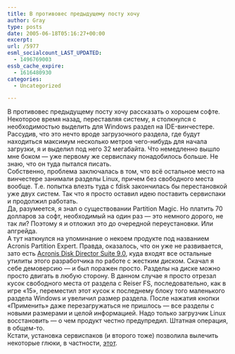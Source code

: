 ```yaml
---
title: В противовес предыдущему посту хочу
author: Gray
type: posts
date: 2005-06-18T05:16:27+00:00
excerpt:
url: /5977
esml_socialcount_LAST_UPDATED:
  - 1496769003
essb_cache_expire:
  - 1616480930
categories:
  - Uncategorized

---
```








В противовес предыдущему посту хочу рассказать о хорошем софте.  
Некоторое время назад, переставляя систему, я столкнулся с необходимостью выделить для Windows раздел на IDE-винчестере. Рассудив, что это нечто вроде загрузочного раздела, где будут находиться максимум несколько метров чего-нибудь для начала загрузки, я и выделил под него 32 мегабайта. Что немедленно вышло мне боком &#8212; уже первому же сервиспаку понадобилось больше. Не знаю, что он туда пытался писать.  
Собственно, проблема заключалась в том, что всё остальное место на винчестере занимали разделы Linux, причем без свободного места вообще. Т.е. попытка влезть туда с fdisk закончилась бы перестановкой уже двух систем. Так что я просто оставил идею поставить сервиспаки и продолжил работать.  
Да, разумеется, я знал о существовании Partition Magic. Но платить 70 долларов за софт, необходимый на один раз &#8212; это немного дорого, не так ли? Поэтому я и отложил это до очередной переустановки. Или апгрейда.  
А тут наткнулся на упоминание о некоем продукте под названием Acronis Partition Expert. Правда, оказалось, что он уже не развивается, зато есть <a href="http://www.acronis.ru/homecomputing/products/diskdirector/" target="_blank">Acronis Disk Director Suite 9.0</a>, куда входят все остальные утилиты этого разработчика по работе с жестким диском. Скачал я себе демоверсию &#8212; и был поражен просто. Разделы на диске можно просто двигать в любую сторону. В данном случае я просто отрезал кусок свободного места от раздела с Reiser FS, последовательно, как в игре &#171;15&#187;, переместил этот кусок к последнему блоку того маленького раздела Windows и увеличил размер раздела. После нажатия кнопки &#171;Применить&#187; даже перезагружаться не пришлось &#8212; все разделы с новыми размерами и целой информацией. Надо только загрузчик Linux восстановить &#8212; о чем продукт честно предупредил. Штатная операция, в общем-то.  
Кстати, установка сервиспаков (и второго тоже) позволила вылечить некоторые глюки, в частности, <a href="http://www.searchengines.ru/blog/archives/005942.html" target="_blank">этот</a>.